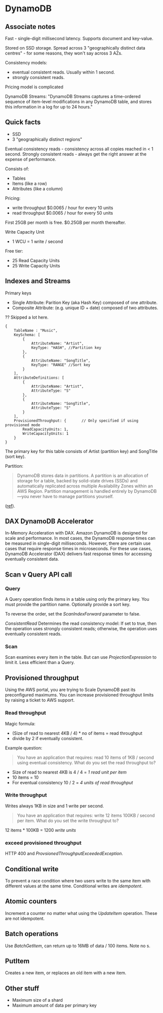 # DynamoDB

## Associate notes

Fast - single-digit millisecond latency.
Supports document and key-value.

Stored on SSD storage. Spread across 3 "geographically distinct data centres" - for some reasons, they won't say across 3 AZs.

Consistency models:
- eventual consistent reads. Usually within 1 second.
- strongly consistent reads.

Pricing model is complicated

DynamoDB Streams:
"DynamoDB Streams captures a time-ordered sequence of item-level modifications in any DynamoDB table, and stores this information in a log for up to 24 hours."

## Quick facts

- SSD
- 3 "geographically distinct regions"

Eventual consistency reads - consistency across all copies reached in &lt; 1 second.
Strongly consistent reads - always get the right answer at the expense of performance.

Consists of:

- Tables
- Items (like a row)
- Attributes (like a column)

Pricing:

- write throughput $0.0065 / hour for every 10 units
- read throughput $0.0065 / hour for every 50 units

First 25GB per month is free.
$0.25GB per month thereafter.

Write Capacity Unit
- 1 WCU = 1 write / second 

Free tier:
- 25 Read Capacity Units
- 25 Write Capacity Units

## Indexes and Streams

Primary keys

- Single Attribute: Parition Key (aka Hash Key) composed of one attribute.
- Composite Attribute: (e.g. unique ID + date) composed of two attributes.

?? Skipped a lot here.

~~~
{
    TableName : "Music",
    KeySchema: [
        {
            AttributeName: "Artist",
            KeyType: "HASH", //Partition key
        },
        {
            AttributeName: "SongTitle",
            KeyType: "RANGE" //Sort key
        }
    ],
    AttributeDefinitions: [
        {
            AttributeName: "Artist",
            AttributeType: "S"
        },
        {
            AttributeName: "SongTitle",
            AttributeType: "S"
        }
    ],
    ProvisionedThroughput: {       // Only specified if using provisioned mode
        ReadCapacityUnits: 1,
        WriteCapacityUnits: 1
    }
}
~~~

The primary key for this table consists of Artist (partition key) and SongTitle (sort key).

Partition:

> DynamoDB stores data in partitions. A partition is an allocation of storage for a table, backed by solid-state drives (SSDs) and automatically replicated across multiple Availability Zones within an AWS Region. Partition management is handled entirely by DynamoDB—you never have to manage partitions yourself.

([ref](https://docs.aws.amazon.com/amazondynamodb/latest/developerguide/HowItWorks.Partitions.html)).

## DAX DynamoDB Accelerator

In-Memory Acceleration with DAX. Amazon DynamoDB is designed for scale and performance. In most cases, the DynamoDB response times can be measured in single-digit milliseconds. However, there are certain use cases that require response times in microseconds. For these use cases, DynamoDB Accelerator (DAX) delivers fast response times for accessing eventually consistent data.

## Scan v Query API call

### Query

A Query operation finds items in a table using only the primary key. You must provide the partition name.
Optionally provide a sort key.

To reverse the order, set the *ScanIndexForward* parameter to false.

*ConsistentRead*
Determines the read consistency model: If set to true, then the operation uses strongly consistent reads; otherwise, the operation uses eventually consistent reads.

### Scan

Scan examines every item in the table. But can use *ProjectionExpression* to limit it.
Less efficient than a Query.

## Provisioned throughput

Using the AWS portal, you are trying to Scale DynamoDB past its preconfigured maximums. You can increase provisioned throughput limits by raising a ticket to AWS support.

### Read throughput

Magic formula:

- (Size of read to nearest 4KB / 4) * no of items = read throughput
- divide by 2 if eventually consistent.

Example question:

> You have an application that requires:
>   read 10 items
>   of 1KB / second
> using
>   eventual consistency.
> What do you set the read throughput to?

- Size of read to nearest 4KB is 4 / 4 = *1 read unit per item*
- 10 items = 10
- For eventual consistency 10 / 2 = *4 units of read throughput*

### Write throughput

Writes always 1KB in size and 1 write per second.

> You have an application that requires:
>   write 12 items
>   100KB / second per item.
> What do you set the write throughput to?

12 items * 100KB = 1200 *write units*

### exceed provisioned throughput

HTTP 400 and *ProvsionedThroughputExceededException*.

## Conditional write

To prevent a race condition where two users write to the same item with different values at the same time. Conditional writes are *idempotent*.

## Atomic counters

Increment a counter no matter what using the *UpdateItem* operation. These are not idempotent.

## Batch operations

Use *BatchGetItem*, can return up to 16MB of data / 100 items. Note no s.

## PutItem

Creates a new item, or replaces an old item with a new item.

## Other stuff

- Maximum size of a shard
- Maximum amount of data per primary key
